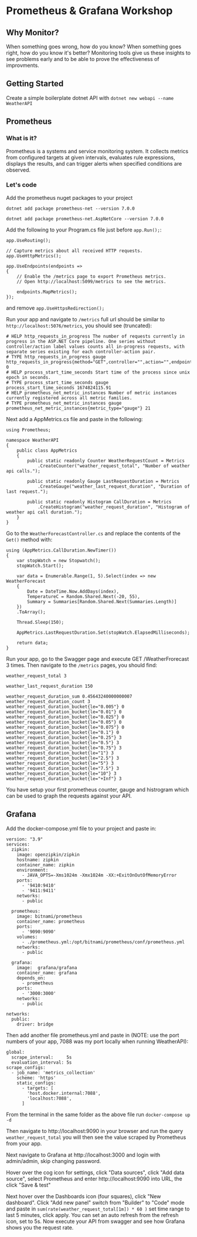 # Prometheus & Grafana Workshop

## Why Monitor?

When something goes wrong, how do you know? When something goes right, how do you know it's better? Monitoring tools give us these insights to see problems early and to be able to prove the effectiveness of improvments.

## Getting Started

Create a simple boilerplate dotnet API with `dotnet new webapi --name WeatherAPI`

## Prometheus

### What is it?

Prometheus is a systems and service monitoring system. It collects metrics from configured targets at given intervals, evaluates rule expressions, displays the results, and can trigger alerts when specified conditions are observed.

### Let's code

Add the prometheus nuget packages to your project 

`dotnet add package prometheus-net --version 7.0.0`

`dotnet add package prometheus-net.AspNetCore --version 7.0.0`

Add the following to your Program.cs file just before `app.Run();`:

```
app.UseRouting();

// Capture metrics about all received HTTP requests.
app.UseHttpMetrics();

app.UseEndpoints(endpoints =>
{
    // Enable the /metrics page to export Prometheus metrics.
    // Open http://localhost:5099/metrics to see the metrics.

    endpoints.MapMetrics();
});
```

and remove `app.UseHttpsRedirection();`

Run your app and navigate to `/metrics` full url should be similar to `http://localhost:5076/metrics`, you should see (truncated):

```
# HELP http_requests_in_progress The number of requests currently in progress in the ASP.NET Core pipeline. One series without controller/action label values counts all in-progress requests, with separate series existing for each controller-action pair.
# TYPE http_requests_in_progress gauge
http_requests_in_progress{method="GET",controller="",action="",endpoint=""} 0
# HELP process_start_time_seconds Start time of the process since unix epoch in seconds.
# TYPE process_start_time_seconds gauge
process_start_time_seconds 1674824115.91
# HELP prometheus_net_metric_instances Number of metric instances currently registered across all metric families.
# TYPE prometheus_net_metric_instances gauge
prometheus_net_metric_instances{metric_type="gauge"} 21
```

Next add a AppMetrics.cs file and paste in the following:

```
using Prometheus;

namespace WeatherAPI
{
    public class AppMetrics
    {
        public static readonly Counter WeatherRequestCount = Metrics
            .CreateCounter("weather_request_total", "Number of weather api calls.");

        public static readonly Gauge LastRequestDuration = Metrics
            .CreateGauge("weather_last_request_duration", "Duration of last request.");

        public static readonly Histogram CallDuration = Metrics
            .CreateHistogram("weather_request_duration", "Histogram of weather api call duration.");
    }
}
```

Go to the `WeatherForecastController.cs` and replace the contents of the `Get()` method with:
```
using (AppMetrics.CallDuration.NewTimer())
{
    var stopWatch = new Stopwatch();
    stopWatch.Start();

    var data = Enumerable.Range(1, 5).Select(index => new WeatherForecast
    {
        Date = DateTime.Now.AddDays(index),
        TemperatureC = Random.Shared.Next(-20, 55),
        Summary = Summaries[Random.Shared.Next(Summaries.Length)]
    })
    .ToArray();
    
    Thread.Sleep(150);

    AppMetrics.LastRequestDuration.Set(stopWatch.ElapsedMilliseconds);

    return data;
}
```

Run your app, go to the Swagger page and execute GET /WeatherFrorecast 3 times. Then navigate to the `/metrics` pages, you should find:

```
weather_request_total 3

weather_last_request_duration 150

weather_request_duration_sum 0.45643240000000007
weather_request_duration_count 3
weather_request_duration_bucket{le="0.005"} 0
weather_request_duration_bucket{le="0.01"} 0
weather_request_duration_bucket{le="0.025"} 0
weather_request_duration_bucket{le="0.05"} 0
weather_request_duration_bucket{le="0.075"} 0
weather_request_duration_bucket{le="0.1"} 0
weather_request_duration_bucket{le="0.25"} 3
weather_request_duration_bucket{le="0.5"} 3
weather_request_duration_bucket{le="0.75"} 3
weather_request_duration_bucket{le="1"} 3
weather_request_duration_bucket{le="2.5"} 3
weather_request_duration_bucket{le="5"} 3
weather_request_duration_bucket{le="7.5"} 3
weather_request_duration_bucket{le="10"} 3
weather_request_duration_bucket{le="+Inf"} 3

```


You have setup your first prometheus counter, gauge and histrogram which can be used to graph the requests against your API.

## Grafana

Add the docker-compose.yml file to your project and paste in:

```
version: "3.9"
services:
  zipkin:
    image: openzipkin/zipkin
    hostname: zipkin
    container_name: zipkin
    environment:
      - JAVA_OPTS=-Xms1024m -Xmx1024m -XX:+ExitOnOutOfMemoryError
    ports:
      - '9410:9410'
      - '9411:9411'
    networks:
      - public

  prometheus:
    image: bitnami/prometheus
    container_name: prometheus
    ports:
      - '9090:9090'
    volumes:
      - ./prometheus.yml:/opt/bitnami/prometheus/conf/prometheus.yml
    networks:
      - public

  grafana:
    image:  grafana/grafana
    container_name: grafana
    depends_on:
      - prometheus
    ports:
      - '3000:3000'
    networks:
      - public

networks:
  public:
    driver: bridge
```

Then add another file prometheus.yml and paste in (NOTE: use the port numbers of your app, 7088 was my port locally when running WeatherAPI):

```
global:
  scrape_interval:     5s
  evaluation_interval: 5s
scrape_configs:
  - job_name: 'metrics_collection'
    scheme: 'https'
    static_configs:
      - targets: [
        'host.docker.internal:7088',
        'localhost:7088',
      ]
```

From the terminal in the same folder as the above file run `docker-compose up -d`

Then navigate to http://localhost:9090 in your browser and run the query `weather_request_total` you will then see the value scraped by Prometheus from your app.

Next navigate to Grafana at http://localhost:3000 and login with admin/admin, skip changing password.

Hover over the cog icon for settings, click "Data sources", click "Add data source", select Prometheus and enter http://localhost:9090 into URL, the click "Save & test"

Next hover over the Dashboards icon (four squares), click "New dashboard". Click "Add new panel" switch from "Builder" to "Code" mode and paste in `sum(rate(weather_request_total[1m]) * 60 )` set time range to last 5 minutes, click apply. You can set an auto refresh from the refresh icon, set to 5s. Now execute your API from swagger and see how Grafana shows you the request rate.

